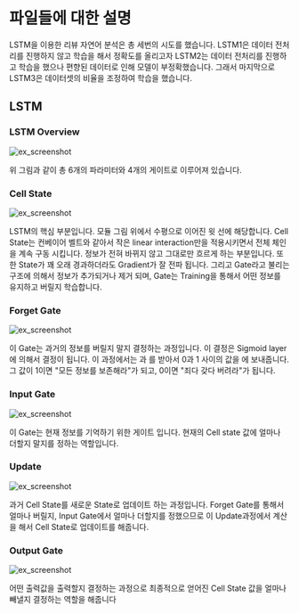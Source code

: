 # 파일들에 대한 설명
LSTM을 이용한 리뷰 자연어 분석은 총 세번의 시도를 했습니다.
LSTM1은 데이터 전처리를 진행하지 않고 학습을 해서 정확도를 올리고자 LSTM2는 데이터 전처리를 진행하고 학습을 했으나 편향된 데이터로 인해 모델이 부정확했습니다. 그래서 마지막으로 LSTM3은 데이터셋의 비율을 조정하여 학습을 했습니다.


## LSTM
### LSTM Overview
![ex_screenshot](https://wikidocs.net/images/page/152773/11.png)


위 그림과 같이 총 6개의 파라미터와 4개의 게이트로 이루어져 있습니다.

### Cell State
![ex_screenshot](https://wikidocs.net/images/page/152773/2.JPG)

LSTM의 핵심 부분입니다. 모듈 그림 위에서 수평으로 이어진 윗 선에 해당합니다. Cell State는 컨베이어 벨트와 같아서 작은 linear interaction만을 적용시키면서 전체 체인을 계속 구동 시킵니다. 정보가 전혀 바뀌지 않고 그대로만 흐르게 하는 부분입니다. 또한 State가 꽤 오래 경과하더라도 Gradient가 잘 전파 됩니다. 그리고 Gate라고 불리는 구조에 의해서 정보가 추가되거나 제거 되며, Gate는 Training을 통해서 어떤 정보를 유지하고 버릴지 학습합니다.
### Forget Gate
![ex_screenshot](https://wikidocs.net/images/page/152773/4.JPG)

이 Gate는 과거의 정보를 버릴지 말지 결정하는 과정입니다. 이 결정은 Sigmoid layer에 의해서 결정이 됩니다. 이 과정에서는 
과 
를 받아서 0과 1 사이의 값을 
에 보내줍니다. 그 값이 1이면 "모든 정보를 보존해라"가 되고, 0이면 "죄다 갖다 버려라"가 됩니다.

### Input Gate
![ex_screenshot](https://wikidocs.net/images/page/152773/5.JPG)

이 Gate는 현재 정보를 기억하기 위한 게이트 입니다. 현재의 Cell state 값에 얼마나 더할지 말지를 정하는 역할입니다.

### Update
![ex_screenshot](https://wikidocs.net/images/page/152773/7.JPG)

과거 Cell State를 새로운 State로 업데이트 하는 과정입니다. Forget Gate를 통해서 얼마나 버릴지, Input Gate에서 얼마나 더할지를 정했으므로 이 Update과정에서 계산을 해서 Cell State로 업데이트를 해줍니다.

### Output Gate
![ex_screenshot](https://wikidocs.net/images/page/152773/7.JPG)

어떤 출력값을 출력할지 결정하는 과정으로 최종적으로 얻어진 Cell State 값을 얼마나 빼낼지 결정하는 역할을 해줍니다
